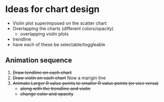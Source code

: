 # Ideas for chart design
- Violin plot superimposed on the scatter chart
- Overlapping the charts (different colors/opacity)
    - overlapping violin plots
- trendline
- have each of these be selectable/toggleable 

## Animation sequence
1. ~~Draw tendline on each chart~~
2. ~~Draw violin on each chart~~ Now a marigin line
3. ~~Animate Larger R value points to smaller R value points (or vice versa)~~
    - ~~along with the trendline and violin~~
    - ~~change color and opacity~~

